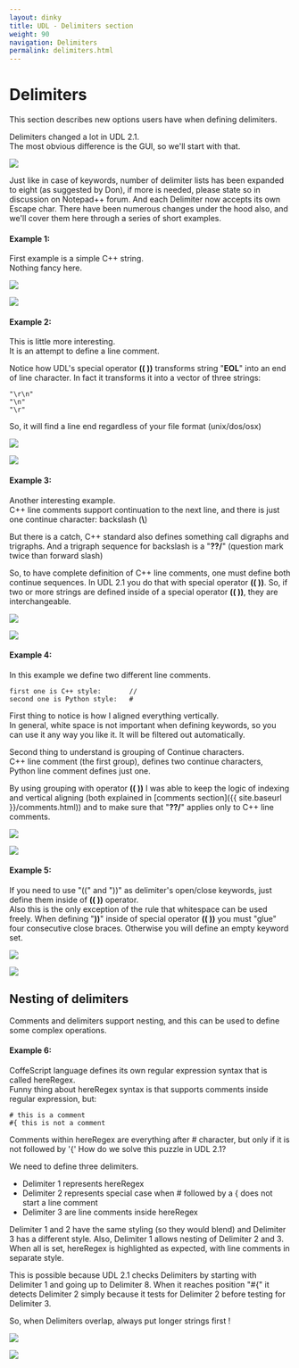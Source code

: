 ```yaml
---
layout: dinky
title: UDL - Delimiters section
weight: 90
navigation: Delimiters
permalink: delimiters.html
---
```


Delimiters
==========

This section describes new options users have when defining delimiters. 

Delimiters changed a lot in UDL 2.1.    
The most obvious difference is the GUI, so we'll start with that.

![](/images/delimiters_01.png)

Just like in case of keywords, number of delimiter lists has been expanded to eight (as suggested by Don), 
if more is needed, please state so in discussion on Notepad++ forum. 
And each Delimiter now accepts its own Escape char.
There have been numerous changes under the hood also, and we'll cover them here through a series of short examples.

#### Example 1:

First example is a simple C++ string.    
Nothing fancy here.

![](/images/delimiters_02.png)

![](/images/delimiters_03.png)

#### Example 2:

This is little more interesting.     
It is an attempt to define a line comment.

Notice how UDL's special operator __(( ))__ transforms string "__EOL__" into an end of line character. 
In fact it transforms it into a vector of three strings:

    "\r\n"
    "\n"
    "\r"


So, it will find a line end regardless of your file format (unix/dos/osx)

![](/images/delimiters_04.png)

![](/images/delimiters_05.png)

#### Example 3:

Another interesting example.    
C++ line comments support continuation to the next line, and there is just one continue character: backslash (**\\**)

But there is a catch, C++ standard also defines something call digraphs and trigraphs. 
And a trigraph sequence for backslash is a "__??/__" (question mark twice than forward slash)

So, to have complete definition of C++ line comments, one must define both continue sequences. 
In UDL 2.1 you do that with special operator __(( ))__.
So, if two or more strings are defined inside of a special operator __(( ))__, they are interchangeable.

![](/images/delimiters_06.png)

![](/images/delimiters_07.png)

#### Example 4:

In this example we define two different line comments.

    first one is C++ style:       //
    second one is Python style:   #


First thing to notice is how I aligned everything vertically.    
In general, white space is not important when defining keywords, 
so you can use it any way you like it. It will be filtered out automatically.

Second thing to understand is grouping of Continue characters.    
C++ line comment (the first group), defines two continue characters, Python line comment defines just one.

By using grouping with operator __(( ))__ I was able to keep the logic of indexing and 
vertical aligning (both explained in [comments section]({{ site.baseurl }}/comments.html)) 
and to make sure that "__??/__" applies only to C++ line comments.

![](/images/delimiters_08.png)

![](/images/delimiters_09.png)

#### Example 5:

If you need to use "((" and "))" as delimiter's open/close keywords, just define them inside of __(( ))__ operator.    
Also this is the only exception of the rule that whitespace can be used freely.
When defining "__))__" inside of special operator __(( ))__ you must "glue" four consecutive close braces.
Otherwise you will define an empty keyword set.

![](/images/delimiters_10.png)

![](/images/delimiters_11.png)

## Nesting of delimiters

Comments and delimiters support nesting, and this can be used to define some complex operations.

#### Example 6:

CoffeScript language defines its own regular expression syntax that is called hereRegex.    
Funny thing about hereRegex syntax  is that supports comments inside regular expression, but:

    # this is a comment
    #{ this is not a comment


Comments within hereRegex are everything after # character, but only if it is not followed by '{'
How do we solve this puzzle in UDL 2.1?


We need to define three delimiters.

- Delimiter 1 represents hereRegex
- Delimiter 2 represents special case when # followed by a { does not start a line comment
- Delimiter 3 are line comments inside hereRegex

Delimiter 1 and 2 have the same styling (so they would blend) and Delimiter 3 has a different style.
Also, Delimiter 1 allows nesting of Delimiter 2 and 3.
When all is set, hereRegex is highlighted as expected, with line comments in separate style.

This is possible because UDL 2.1 checks Delimiters by starting with Delimiter 1 and going up to Delimiter 8.
When it reaches position "#{" it detects Delimiter 2 simply because it tests for Delimiter 2 before 
testing for Delimiter 3.

So, when Delimiters overlap, always put longer strings first !

![](/images/delimiters_12.png)

![](/images/delimiters_13.png)

